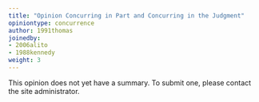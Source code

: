 ```yaml
---
title: "Opinion Concurring in Part and Concurring in the Judgment"
opiniontype: concurrence
author: 1991thomas
joinedby:
- 2006alito
- 1988kennedy
weight: 3
---
```

This opinion does not yet have a summary. To submit one, please contact the site administrator.